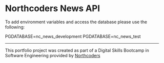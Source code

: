 # Northcoders News API

To add environment variables and access the database please use the following:

PGDATABASE=nc_news_development
PGDATABASE=nc_news_test



--- 

This portfolio project was created as part of a Digital Skills Bootcamp in Software Engineering provided by [Northcoders](https://northcoders.com/)

